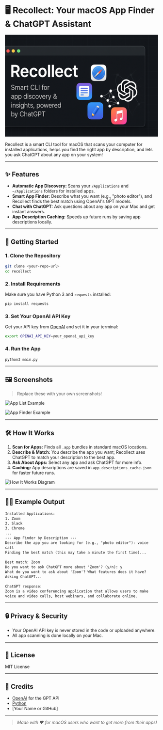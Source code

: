 # 🖥️ Recollect: Your macOS App Finder & ChatGPT Assistant

<img src="assets/banner.png" alt="Recollect Banner" width="600"/>

Recollect is a smart CLI tool for macOS that scans your computer for installed applications, helps you find the right app by description, and lets you ask ChatGPT about any app on your system!

---

## ✨ Features

- **Automatic App Discovery:** Scans your `/Applications` and `~/Applications` folders for installed apps.
- **Smart App Finder:** Describe what you want (e.g., "photo editor"), and Recollect finds the best match using OpenAI's GPT models.
- **Chat with ChatGPT:** Ask questions about any app on your Mac and get instant answers.
- **App Description Caching:** Speeds up future runs by saving app descriptions locally.

---

## 🚀 Getting Started

### 1. Clone the Repository
```sh
git clone <your-repo-url>
cd recollect
```

### 2. Install Requirements
Make sure you have Python 3 and `requests` installed:
```sh
pip install requests
```

### 3. Set Your OpenAI API Key
Get your API key from [OpenAI](https://platform.openai.com/account/api-keys) and set it in your terminal:
```sh
export OPENAI_API_KEY=your_openai_api_key
```

### 4. Run the App
```sh
python3 main.py
```

---

## 🖼️ Screenshots

> Replace these with your own screenshots!

![App List Example](images/app-list-example.png)

![App Finder Example](images/app-finder-example.png)

---

## 🛠️ How It Works

1. **Scan for Apps:** Finds all `.app` bundles in standard macOS locations.
2. **Describe & Match:** You describe the app you want; Recollect uses ChatGPT to match your description to the best app.
3. **Ask About Apps:** Select any app and ask ChatGPT for more info.
4. **Caching:** App descriptions are saved in `app_descriptions_cache.json` for faster future runs.

![How It Works Diagram](images/how-it-works.png)

---

## 🧑‍💻 Example Output

```
Installed Applications:
1. Zoom
2. Slack
3. Chrome
...
--- App Finder by Description ---
Describe the app you are looking for (e.g., "photo editor"): voice call
Finding the best match (this may take a minute the first time)...

Best match: Zoom
Do you want to ask ChatGPT more about 'Zoom'? (y/n): y
What do you want to ask about 'Zoom'? What features does it have?
Asking ChatGPT...

ChatGPT response:
Zoom is a video conferencing application that allows users to make voice and video calls, host webinars, and collaborate online.
```

---

## 🔒 Privacy & Security
- Your OpenAI API key is never stored in the code or uploaded anywhere.
- All app scanning is done locally on your Mac.

---

## 📄 License
MIT License

---

## 🙏 Credits
- [OpenAI](https://openai.com/) for the GPT API
- [Python](https://python.org/)
- [Your Name or GitHub]

---

> _Made with ❤️ for macOS users who want to get more from their apps!_


